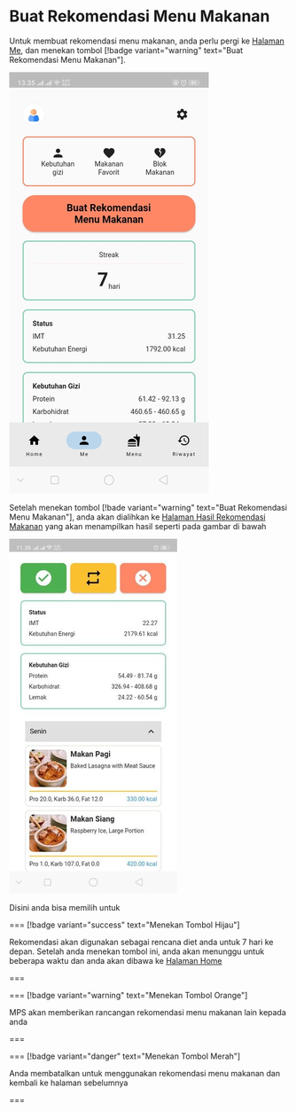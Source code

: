 # Buat Rekomendasi Menu Makanan

Untuk membuat rekomendasi menu makanan, anda perlu pergi ke [Halaman Me](../Halaman/Me/readme.md), dan menekan tombol [!badge variant="warning" text="Buat Rekomendasi Menu Makanan"].

![Halaman Me](../../static/images/mobile-app/me_page.jpg)

Setelah menekan tombol [!bade variant="warning" text="Buat Rekomendasi Menu Makanan"], anda akan dialihkan ke [Halaman Hasil Rekomendasi Makanan](../Halaman/Me/buat_rekomendasi_menu_makanan_page.md#hasil-rekomendasi) yang akan menampilkan hasil seperti pada gambar di bawah

![Hasil Rekomendasi](../../static/images/mobile-app/hasil-rekomendasi.jpg)

Disini anda bisa memilih untuk

===  [!badge variant="success" text="Menekan Tombol Hijau"]

Rekomendasi akan digunakan sebagai rencana diet anda untuk 7 hari ke depan. Setelah anda menekan tombol ini, anda akan menunggu untuk beberapa waktu dan anda akan dibawa ke [Halaman Home](../Halaman/home_page.md)

===

===  [!badge variant="warning" text="Menekan Tombol Orange"]

MPS akan memberikan rancangan rekomendasi menu makanan lain kepada anda

===

===  [!badge variant="danger" text="Menekan Tombol Merah"]

Anda membatalkan untuk menggunakan rekomendasi menu makanan dan kembali ke halaman sebelumnya

===
